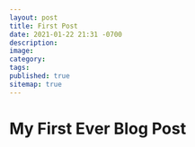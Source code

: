 ```yaml
---
layout: post
title: First Post
date: 2021-01-22 21:31 -0700
description: 
image: 
category: 
tags: 
published: true
sitemap: true
---
```


# My First Ever Blog Post

